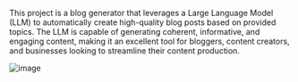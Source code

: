 This project is a blog generator that leverages a Large Language Model (LLM) to automatically create high-quality blog posts based on provided topics. The LLM is capable of generating coherent, informative, and engaging content, making it an excellent tool for bloggers, content creators, and businesses looking to streamline their content production.

![image](https://github.com/akshayashreeya/Bloggenerator/assets/142136006/9e8917c4-7ef8-4c49-bc32-0d1141360edd)
